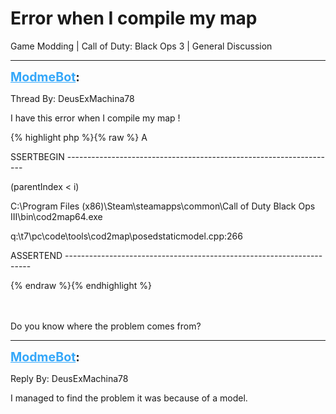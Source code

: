 # Error when I compile my map
Game Modding | Call of Duty: Black Ops 3 | General Discussion

---
<strong style="font-size: 1.4em;"><span style="text-decoration: underline;text-decoration-color: #34a7f9;"><span style="color:#34a7f9;">ModmeBot</span></span>:</strong>

<p>Thread By: DeusExMachina78<br /><p style="text-align:left;">I have this error when I compile my map !</p><p style="text-align:left;"></p>{% highlight php %}{% raw %}
A

SSERTBEGIN -------------------------------------------------------------------

(parentIndex &lt; i)

 

C:\Program Files (x86)\Steam\steamapps\common\Call of Duty Black Ops III\bin\cod2map64.exe

q:\t7\pc\code\tools\cod2map\posedstaticmodel.cpp:266

ASSERTEND ---------------------------------------------------------------------

{% endraw %}{% endhighlight %}
<br /><br /><br /><p style="text-align:left;"></p><p style="text-align:left;">Do you know where the problem comes from?</p><p style="text-align:left;"></p><p style="text-align:left;"></p></p>

---
<strong style="font-size: 1.4em;"><span style="text-decoration: underline;text-decoration-color: #34a7f9;"><span style="color:#34a7f9;">ModmeBot</span></span>:</strong>

<p>Reply By: DeusExMachina78<br /><p style="text-align:left;">I managed to find the problem it was because of a model.</p></p>
